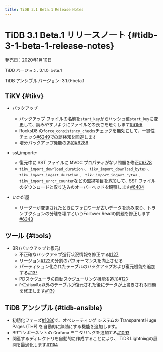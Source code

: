 ```yaml
---
title: TiDB 3.1 Beta.1 Release Notes
---
```


# TiDB 3.1 Beta.1 リリースノート {#tidb-3-1-beta-1-release-notes}

発売日：2020年1月10日

TiDB バージョン: 3.1.0-beta.1

TiDB アンシブル バージョン: 3.1.0-beta.1

## TiKV {#tikv}

-   バックアップ
    -   バックアップ ファイルの名前を`start_key`からハッシュ値`start_key`に変更して、読みやすいようにファイル名の長さを短くします[#6198](https://github.com/tikv/tikv/pull/6198)
    -   RocksDB の`force_consistency_checks`チェックを無効にして、一貫性チェック[#6249](https://github.com/tikv/tikv/pull/6249)での誤検知を回避します
    -   増分バックアップ機能の追加[#6286](https://github.com/tikv/tikv/pull/6286)

-   sst_importer
    -   復元中に SST ファイルに MVCC プロパティがない問題を修正[#6378](https://github.com/tikv/tikv/pull/6378)
    -   `tikv_import_download_duration` 、 `tikv_import_download_bytes` 、 `tikv_import_ingest_duration` 、 `tikv_import_ingest_bytes` 、 `tikv_import_error_counter`などの監視項目を追加して、SST ファイルのダウンロードと取り込みのオーバーヘッドを観察します[#6404](https://github.com/tikv/tikv/pull/6404)

-   いかだ屋
    -   リーダーが変更されたときにフォロワーが古いデータを読み取り、トランザクションの分離を壊すというFollower Readの問題を修正します[#6343](https://github.com/tikv/tikv/pull/6343)

## ツール {#tools}

-   BR (バックアップと復元)
    -   不正確なバックアップ進行状況情報を修正する[#127](https://github.com/pingcap/br/pull/127)
    -   リージョン[#122](https://github.com/pingcap/br/pull/122)の分割のパフォーマンスを向上させる
    -   パーティション化されたテーブルのバックアップおよび復元機能を追加する[#137](https://github.com/pingcap/br/pull/137)
    -   PDスケジューラの自動スケジューリング機能を追加[#123](https://github.com/pingcap/br/pull/123)
    -   `PKIsHandle`以外のテーブルが復元された後にデータが上書きされる問題を修正します[#139](https://github.com/pingcap/br/pull/139)

## TiDB アンシブル {#tidb-ansible}

-   初期化フェーズ[#1086](https://github.com/pingcap/tidb-ansible/pull/1086)で、オペレーティング システムの Transparent Huge Pages (THP) を自動的に無効にする機能を追加します。
-   BRコンポーネントの Grafana モニタリングを追加する[#1093](https://github.com/pingcap/tidb-ansible/pull/1093)
-   関連するディレクトリを自動的に作成することにより、 TiDB Lightningの展開を最適化します[#1104](https://github.com/pingcap/tidb-ansible/pull/1104)

